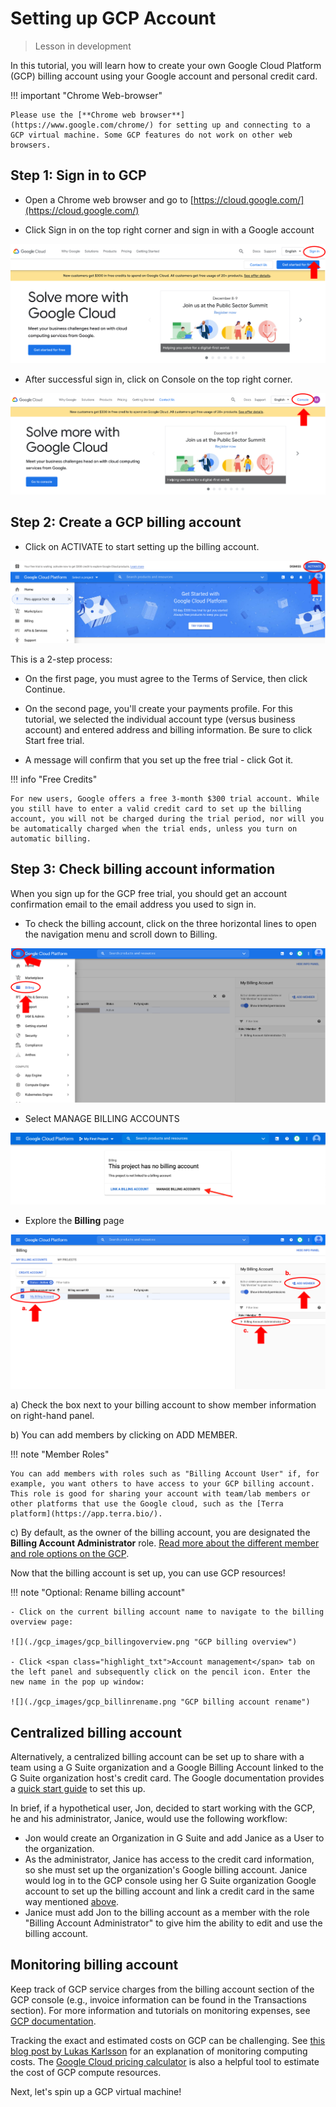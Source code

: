 # Setting up GCP Account

> Lesson in development

In this tutorial, you will learn how to create your own Google Cloud Platform (GCP) billing account using your Google account and personal credit card.

!!! important "Chrome Web-browser"

    Please use the [**Chrome web browser**](https://www.google.com/chrome/) for setting up and connecting to a GCP virtual machine. Some GCP features do not work on other web browsers.

## Step 1: Sign in to GCP

- Open a Chrome web browser and go to [https://cloud.google.com/](https://cloud.google.com/)

- Click <span class="highlight_txt">Sign in</span> on the top right corner and sign in with a Google account

![](./gcp_images/gcp_login.png "GCP sign in button")

- After successful sign in, click on <span class="highlight_txt">Console</span> on the top right corner.

![](./gcp_images/gcp_console.png "GCP console button")

## Step 2: Create a GCP billing account <a name="create-billing"></a>

- Click on <span class="highlight_txt">ACTIVATE</span> to start setting up the billing account.

![](./gcp_images/gcp_activatefreetrial.png "GCP activate free trial button")

This is a 2-step process:

- On the first page, you must agree to the Terms of Service, then click <span class="highlight_txt">Continue</span>.

- On the second page, you'll create your payments profile. For this tutorial, we selected the individual account type (versus business account) and entered address and billing information. Be sure to click <span class="highlight_txt">Start free trial</span>.

- A message will confirm that you set up the free trial - click <span class="highlight_txt">Got it</span>.

!!! info "Free Credits"

    For new users, Google offers a free 3-month $300 trial account. While you still have to enter a valid credit card to set up the billing account, you will not be charged during the trial period, nor will you be automatically charged when the trial ends, unless you turn on automatic billing.

## Step 3: Check billing account information

When you sign up for the GCP free trial, you should get an account confirmation email to the email address you used to sign in.

- To check the billing account, click on the three horizontal lines to open the navigation menu and scroll down to <span class="highlight_txt">Billing</span>.

![](./gcp_images/gcp_billingtab.png "GCP billing tab")

- Select <span class="highlight_txt">MANAGE BILLING ACCOUNTS</span>

![](./gcp_images/gcp_billingsetup.png "GCP billing setup")

- Explore the **Billing** page

![](./gcp_images/gcp_billingaccountmember.png "GCP billing account information")

a) Check the box next to your billing account to show member information on right-hand panel.

b) You can add members by clicking on <span class="highlight_txt">ADD MEMBER</span>.

!!! note "Member Roles"

    You can add members with roles such as "Billing Account User" if, for example, you want others to have access to your GCP billing account. This role is good for sharing your account with team/lab members or other platforms that use the Google cloud, such as the [Terra platform](https://app.terra.bio/).

c) By default, as the owner of the billing account, you are designated the **Billing Account Administrator** role. [Read more about the different member and role options on the GCP](https://cloud.google.com/billing/docs/how-to/billing-access).

Now that the billing account is set up, you can use GCP resources!

!!! note "Optional: Rename billing account"

    - Click on the current billing account name to navigate to the billing overview page:

    ![](./gcp_images/gcp_billingoverview.png "GCP billing overview")

    - Click <span class="highlight_txt">Account management</span> tab on the left panel and subsequently click on the pencil icon. Enter the new name in the pop up window:

    ![](./gcp_images/gcp_billinrename.png "GCP billing account rename")

## Centralized billing account

Alternatively, a centralized billing account can be set up to share with a team using a G Suite organization and a Google Billing Account linked to the G Suite organization host's credit card. The Google documentation provides a [quick start guide](https://cloud.google.com/resource-manager/docs/quickstart-organizations) to set this up.

In brief, if a hypothetical user, Jon, decided to start working with the GCP, he and his administrator, Janice, would use the following workflow:

- Jon would create an Organization in G Suite and add Janice as a User to the organization.
- As the administrator, Janice has access to the credit card information, so she must set up the organization's Google billing account. Janice would log in to the GCP console using her G Suite organization Google account to set up the billing account and link a credit card in the same way mentioned [above](#create-billing).
- Janice must add Jon to the billing account as a member with the role "Billing Account Administrator" to give him the ability to edit and use the billing account.

## Monitoring billing account

Keep track of GCP service charges from the billing account section of the GCP console (e.g., invoice information can be found in the <span class="highlight_txt">Transactions</span> section). For more information and tutorials on monitoring expenses, see [GCP documentation](https://cloud.google.com/billing/docs).

Tracking the exact and estimated costs on GCP can be challenging. See [this blog post by Lukas Karlsson](https://medium.com/@lukwam/reconcile-your-monthly-gcp-invoice-with-bigquery-billing-export-b36ae0c961e) for an explanation of monitoring computing costs. The [Google Cloud pricing calculator](https://cloud.google.com/products/calculator/#id=) is also a helpful tool to estimate the cost of GCP compute resources.

Next, let's spin up a GCP virtual machine!
